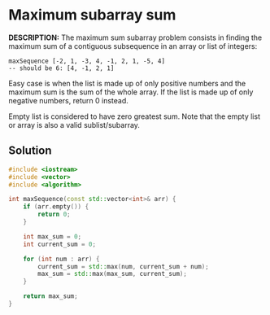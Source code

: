 # Maximum subarray sum
**DESCRIPTION:**
The maximum sum subarray problem consists in finding the maximum sum of a contiguous subsequence in an array or list of integers:
```
maxSequence [-2, 1, -3, 4, -1, 2, 1, -5, 4]
-- should be 6: [4, -1, 2, 1]
```
Easy case is when the list is made up of only positive numbers and the maximum sum is the sum of the whole array. If the list is made up of only negative numbers, return 0 instead.

Empty list is considered to have zero greatest sum. Note that the empty list or array is also a valid sublist/subarray.


## Solution
```C++
#include <iostream>
#include <vector>
#include <algorithm>

int maxSequence(const std::vector<int>& arr) {
    if (arr.empty()) {
        return 0;
    }

    int max_sum = 0;
    int current_sum = 0;

    for (int num : arr) {
        current_sum = std::max(num, current_sum + num);
        max_sum = std::max(max_sum, current_sum);
    }

    return max_sum;
}
```